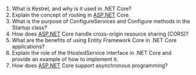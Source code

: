 1. What is Kestrel, and why is it used in .NET Core?  
2. Explain the concept of routing in [ASP.NET](http://asp.net/) Core.  
3. What is the purpose of ConfigureServices and Configure methods in the Startup class?  
4. How does [ASP.NET](http://asp.net/) Core handle cross-origin resource sharing (CORS)?  
5. What are the benefits of using Entity Framework Core in .NET Core applications?  
6. Explain the role of the IHostedService interface in .NET Core and provide an example of how to implement it.  
7. How does [ASP.NET](http://asp.net/) Core support asynchronous programming?